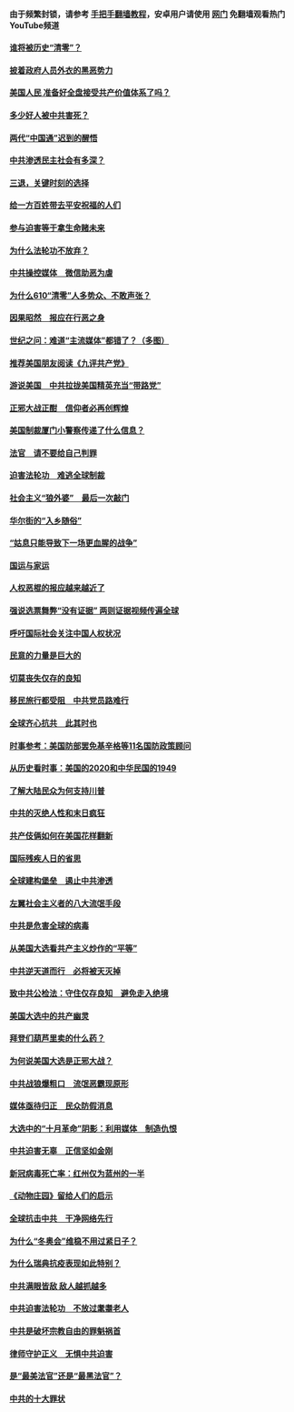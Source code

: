 #### 由于频繁封锁，请参考 [手把手翻墙教程](https://github.com/gfw-breaker/guides/wiki/)，安卓用户请使用 [网门](https://github.com/gfw-breaker/nogfw/blob/master/dl.md?t=01010700) 免翻墙观看热门YouTube频道 

#### [谁将被历史“清零”？](../pages/251/417485.md?t=01010700) 

#### [披着政府人员外衣的黑恶势力](../pages/251/417442.md?t=01010700) 

#### [美国人民 准备好全盘接受共产价值体系了吗？](../pages/251/417491.md?t=01010700) 

#### [多少好人被中共害死？](../pages/251/417144.md?t=01010700) 

#### [两代“中国通”迟到的醒悟](../pages/251/417064.md?t=01010700) 

#### [中共渗透民主社会有多深？](../pages/251/417063.md?t=01010700) 

#### [三退，关键时刻的选择](../pages/251/416969.md?t=01010700) 

#### [给一方百姓带去平安祝福的人们](../pages/251/416941.md?t=01010700) 

#### [参与迫害等于拿生命赌未来](../pages/251/416856.md?t=01010700) 

#### [为什么法轮功不放弃？](../pages/251/416864.md?t=01010700) 

#### [中共操控媒体　微信助恶为虐](../pages/251/416724.md?t=01010700) 

#### [为什么610“清零”人多势众、不敢声张？](../pages/251/416632.md?t=01010700) 

#### [因果昭然　报应在行恶之身](../pages/251/416582.md?t=01010700) 

#### [世纪之问：难道“主流媒体”都错了？（多图）](../pages/251/416571.md?t=01010700) 

#### [推荐美国朋友阅读《九评共产党》](../pages/251/416510.md?t=01010700) 

#### [游说美国　中共拉拢美国精英充当“带路党”](../pages/251/416529.md?t=01010700) 

#### [正邪大战正酣　信仰者必再创辉煌](../pages/251/416433.md?t=01010700) 

#### [美国制裁厦门小警察传递了什么信息？](../pages/251/416432.md?t=01010700) 

#### [法官　请不要给自己判罪](../pages/251/416379.md?t=01010700) 

#### [迫害法轮功　难逃全球制裁](../pages/251/416380.md?t=01010700) 

#### [社会主义“狼外婆”　最后一次敲门](../pages/251/416394.md?t=01010700) 

#### [华尔街的“入乡随俗”](../pages/251/416395.md?t=01010700) 

#### [“姑息只能导致下一场更血腥的战争”](../pages/251/416223.md?t=01010700) 

#### [国运与家运](../pages/251/416224.md?t=01010700) 

#### [人权恶棍的报应越来越近了](../pages/251/416276.md?t=01010700) 

#### [强说选票舞弊“没有证据” 两则证据视频传遍全球](../pages/251/416227.md?t=01010700) 

#### [呼吁国际社会关注中国人权状况](../pages/251/416135.md?t=01010700) 

#### [民意的力量是巨大的](../pages/251/416222.md?t=01010700) 

#### [切莫丧失仅存的良知](../pages/251/416134.md?t=01010700) 

#### [移民旅行都受阻　中共党员路难行](../pages/251/416033.md?t=01010700) 

#### [全球齐心抗共　此其时也](../pages/251/415989.md?t=01010700) 

#### [时事参考：美国防部罢免基辛格等11名国防政策顾问](../pages/251/415970.md?t=01010700) 

#### [从历史看时事：美国的2020和中华民国的1949](../pages/251/415949.md?t=01010700) 

#### [了解大陆民众为何支持川普](../pages/251/415950.md?t=01010700) 

#### [中共的灭绝人性和末日疯狂](../pages/251/415944.md?t=01010700) 

#### [共产伎俩如何在美国花样翻新](../pages/251/415908.md?t=01010700) 

#### [国际残疾人日的省思](../pages/251/415849.md?t=01010700) 

#### [全球建构堡垒　遏止中共渗透](../pages/251/415850.md?t=01010700) 

#### [左翼社会主义者的八大流氓手段](../pages/251/415802.md?t=01010700) 

#### [中共是危害全球的病毒](../pages/251/415569.md?t=01010700) 

#### [从美国大选看共产主义炒作的“平等”](../pages/251/415654.md?t=01010700) 

#### [中共逆天道而行　必将被天灭掉](../pages/251/415626.md?t=01010700) 

#### [致中共公检法：守住仅存良知　避免走入绝境](../pages/251/415627.md?t=01010700) 

#### [美国大选中的共产幽灵](../pages/251/415618.md?t=01010700) 

#### [拜登们葫芦里卖的什么药？](../pages/251/415531.md?t=01010700) 

#### [为何说美国大选是正邪大战？](../pages/251/415530.md?t=01010700) 

#### [中共战狼爆粗口　流氓恶霸现原形](../pages/251/415426.md?t=01010700) 

#### [媒体亟待归正　民众防假消息](../pages/251/415402.md?t=01010700) 

#### [大选中的“十月革命”阴影：利用媒体　制造仇恨](../pages/251/415334.md?t=01010700) 

#### [中共迫害无辜　正信坚如金刚](../pages/251/415307.md?t=01010700) 

#### [新冠病毒死亡率：红州仅为蓝州的一半](../pages/251/415164.md?t=01010700) 

#### [《动物庄园》留给人们的启示](../pages/251/415178.md?t=01010700) 

#### [全球抗击中共　干净网络先行](../pages/251/415096.md?t=01010700) 

#### [为什么“冬奥会”维稳不用过紧日子？](../pages/251/414949.md?t=01010700) 

#### [为什么瑞典抗疫表现如此特别？](../pages/251/414950.md?t=01010700) 

#### [中共满眼皆敌 敌人越抓越多](../pages/251/415053.md?t=01010700) 

#### [中共迫害法轮功　不放过耄耋老人](../pages/251/414994.md?t=01010700) 

#### [中共是破坏宗教自由的罪魁祸首](../pages/251/414901.md?t=01010700) 

#### [律师守护正义　无惧中共迫害](../pages/251/414900.md?t=01010700) 

#### [是“最美法官”还是“最黑法官”？](../pages/251/414885.md?t=01010700) 

#### [中共的十大罪状](../pages/251/414772.md?t=01010700) 

